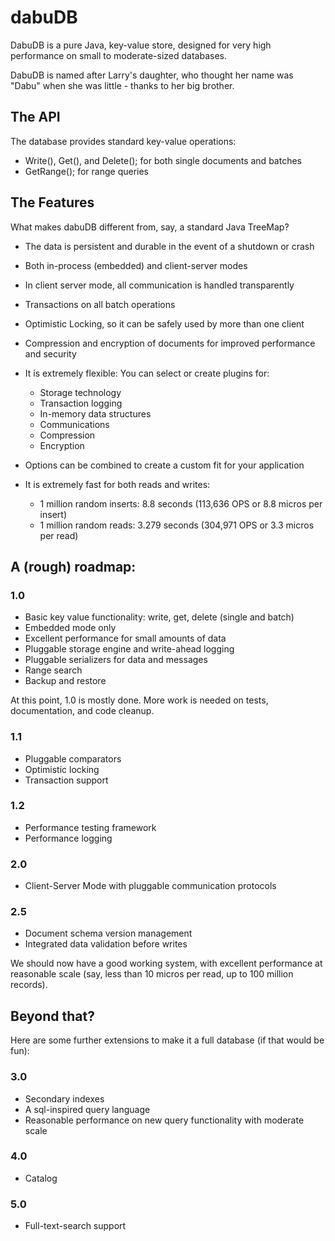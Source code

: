 dabuDB
======

DabuDB is a pure Java, key-value store, designed for very high performance on small to moderate-sized databases. 

DabuDB is named after Larry's daughter, who thought her name was "Dabu" when she was little - thanks to her big brother. 

## The API
The database provides standard key-value operations:

* Write(), Get(), and Delete(); for both single documents and batches
* GetRange(); for range queries

## The Features
What makes dabuDB different from, say, a standard Java TreeMap?

* The data is persistent and durable in the event of a shutdown or crash
* Both in-process (embedded) and client-server modes
* In client server mode, all communication is handled transparently
* Transactions on all batch operations
* Optimistic Locking, so it can be safely used by more than one client
* Compression and encryption of documents for improved performance and security
* It is extremely flexible: You can select or create plugins for:
    * Storage technology
    * Transaction logging
    * In-memory data structures
    * Communications
    * Compression
    * Encryption
* Options can be combined to create a custom fit for your application
* It is extremely fast for both reads and writes:

    * 1 million random inserts: 8.8 seconds (113,636 OPS or 8.8 micros per insert)
    * 1 million random reads: 3.279 seconds (304,971 OPS or 3.3 micros per read)

## A (rough) roadmap:

### 1.0

* Basic key value functionality: write, get, delete (single and batch)
* Embedded mode only
* Excellent performance for small amounts of data
* Pluggable storage engine and write-ahead logging
* Pluggable serializers for data and messages
* Range search
* Backup and restore

At this point, 1.0 is mostly done. More work is needed on tests, documentation, and code cleanup. 

### 1.1

* Pluggable comparators 
* Optimistic locking
* Transaction support 

### 1.2

* Performance testing framework
* Performance logging

### 2.0

* Client-Server Mode with pluggable communication protocols

### 2.5

* Document schema version management
* Integrated data validation before writes


We should now have a good working system, with excellent performance at reasonable scale (say, less than 10 micros per read, up to 100 million records).

## Beyond that?
Here are some further extensions to make it a full database (if that would be fun):

### 3.0

* Secondary indexes
* A sql-inspired query language
* Reasonable performance on new query functionality with moderate scale

### 4.0

* Catalog

### 5.0
* Full-text-search support
